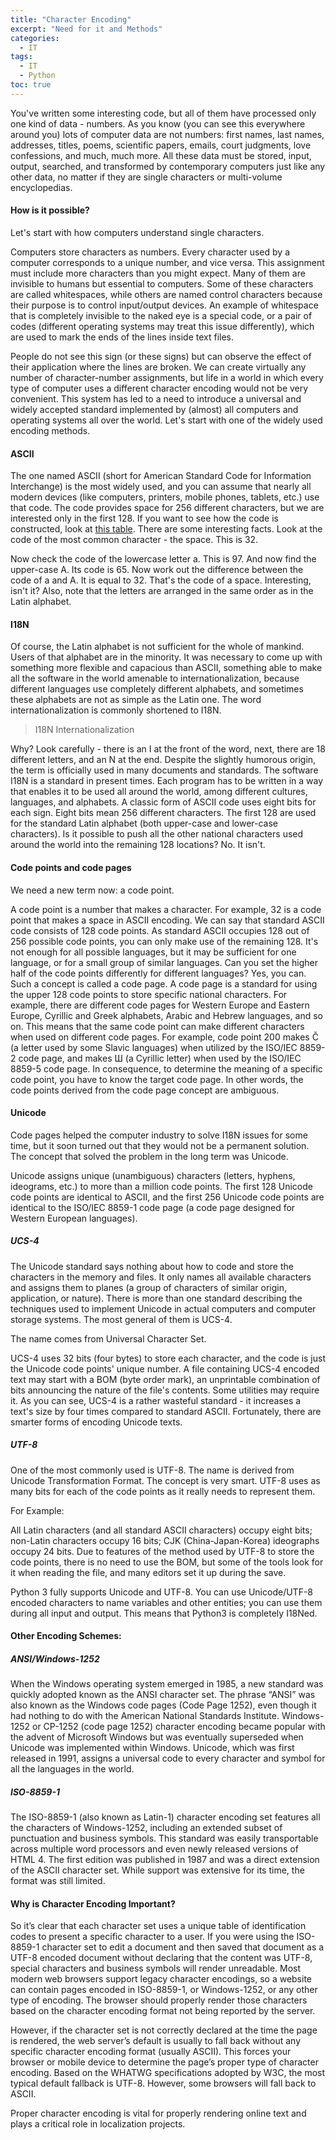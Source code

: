 ```yaml
---
title: "Character Encoding"
excerpt: "Need for it and Methods"
categories:
  - IT
tags:
  - IT
  - Python
toc: true
---
```


You've written some interesting code, but all of them have processed only one kind of data - numbers. As you know (you can see this everywhere around you) lots of computer data are not numbers: first names, last names, addresses, titles, poems, scientific papers, emails, court judgments, love confessions, and much, much more. All these data must be stored, input, output, searched, and transformed by contemporary computers just like any other data, no matter if they are single characters or multi-volume encyclopedias.

#### How is it possible?

Let's start with how computers understand single characters.

Computers store characters as numbers. Every character used by a computer corresponds to a unique number, and vice versa. This assignment must include more characters than you might expect. Many of them are invisible to humans but essential to computers. Some of these characters are called whitespaces, while others are named control characters because their purpose is to control input/output devices. An example of whitespace that is completely invisible to the naked eye is a special code, or a pair of codes (different operating systems may treat this issue differently), which are used to mark the ends of the lines inside text files.

People do not see this sign (or these signs) but can observe the effect of their application where the lines are broken. We can create virtually any number of character-number assignments, but life in a world in which every type of computer uses a different character encoding would not be very convenient. This system has led to a need to introduce a universal and widely accepted standard implemented by (almost) all computers and operating systems all over the world. Let's start with one of the widely used encoding methods.

#### ASCII

The one named ASCII (short for American Standard Code for Information Interchange) is the most widely used, and you can assume that nearly all modern devices (like computers, printers, mobile phones, tablets, etc.) use that code. The code provides space for 256 different characters, but we are interested only in the first 128. If you want to see how the code is constructed, look at [this table](https://www.cs.cmu.edu/~pattis/15-1XX/common/handouts/ascii.html). There are some interesting facts. Look at the code of the most common character - the space. This is 32.

Now check the code of the lowercase letter a. This is 97. And now find the upper-case A. Its code is 65. Now work out the difference between the code of a and A. It is equal to 32. That's the code of a space. Interesting, isn't it? Also, note that the letters are arranged in the same order as in the Latin alphabet.

#### I18N

Of course, the Latin alphabet is not sufficient for the whole of mankind. Users of that alphabet are in the minority. It was necessary to come up with something more flexible and capacious than ASCII, something able to make all the software in the world amenable to internationalization, because different languages use completely different alphabets, and sometimes these alphabets are not as simple as the Latin one.  The word internationalization is commonly shortened to I18N.

> I18N Internationalization

Why? Look carefully - there is an I at the front of the word, next, there are 18 different letters, and an N at the end. Despite the slightly humorous origin, the term is officially used in many documents and standards.
The software I18N is a standard in present times. Each program has to be written in a way that enables it to be used all around the world, among different cultures, languages, and alphabets.
A classic form of ASCII code uses eight bits for each sign. Eight bits mean 256 different characters. The first 128 are used for the standard Latin alphabet (both upper-case and lower-case characters). Is it possible to push all the other national characters used around the world into the remaining 128 locations? No. It isn't.

#### Code points and code pages

We need a new term now: a code point.

A code point is a number that makes a character. For example, 32 is a code point that makes a space in ASCII encoding. We can say that standard ASCII code consists of 128 code points.
As standard ASCII occupies 128 out of 256 possible code points, you can only make use of the remaining 128.  It's not enough for all possible languages, but it may be sufficient for one language, or for a small group of similar languages. Can you set the higher half of the code points differently for different languages? Yes, you can. Such a concept is called a code page.
A code page is a standard for using the upper 128 code points to store specific national characters. For example, there are different code pages for Western Europe and Eastern Europe, Cyrillic and Greek alphabets, Arabic and Hebrew languages, and so on. This means that the same code point can make different characters when used on different code pages.
For example, code point 200 makes Č (a letter used by some Slavic languages) when utilized by the ISO/IEC 8859-2 code page, and makes Ш (a Cyrillic letter) when used by the ISO/IEC 8859-5 code page.
In consequence, to determine the meaning of a specific code point, you have to know the target code page. In other words, the code points derived from the code page concept are ambiguous.

#### Unicode

Code pages helped the computer industry to solve I18N issues for some time, but it soon turned out that they would not be a permanent solution. The concept that solved the problem in the long term was Unicode.

Unicode assigns unique (unambiguous) characters (letters, hyphens, ideograms, etc.) to more than a million code points. The first 128 Unicode code points are identical to ASCII, and the first 256 Unicode code points are identical to the ISO/IEC 8859-1 code page (a code page designed for Western European languages).

##### UCS-4

The Unicode standard says nothing about how to code and store the characters in the memory and files. It only names all available characters and assigns them to planes (a group of characters of similar origin, application, or nature). There is more than one standard describing the techniques used to implement Unicode in actual computers and computer storage systems. The most general of them is UCS-4.

The name comes from Universal Character Set.

UCS-4 uses 32 bits (four bytes) to store each character, and the code is just the Unicode code points' unique number. A file containing UCS-4 encoded text may start with a BOM (byte order mark), an unprintable combination of bits announcing the nature of the file's contents. Some utilities may require it. As you can see, UCS-4 is a rather wasteful standard - it increases a text's size by four times compared to standard ASCII. Fortunately, there are smarter forms of encoding Unicode texts.

##### UTF-8

One of the most commonly used is UTF-8. The name is derived from Unicode Transformation Format. The concept is very smart. UTF-8 uses as many bits for each of the code points as it really needs to represent them.

For Example:

All Latin characters (and all standard ASCII characters) occupy eight bits; non-Latin characters occupy 16 bits; CJK (China-Japan-Korea) ideographs occupy 24 bits.
Due to features of the method used by UTF-8 to store the code points, there is no need to use the BOM, but some of the tools look for it when reading the file, and many editors set it up during the save.

Python 3 fully supports Unicode and UTF-8. You can use Unicode/UTF-8 encoded characters to name variables and other entities; you can use them during all input and output. This means that Python3 is completely I18Ned.

#### Other Encoding Schemes:

#####  ANSI/Windows-1252

When the Windows operating system emerged in 1985, a new standard was quickly adopted known as the ANSI character set. The phrase “ANSI” was also known as the Windows code pages (Code Page 1252), even though it had nothing to do with the American National Standards Institute. Windows-1252 or CP-1252 (code page 1252) character encoding became popular with the advent of Microsoft Windows but was eventually superseded when Unicode was implemented within Windows. Unicode, which was first released in 1991, assigns a universal code to every character and symbol for all the languages in the world.

##### ISO-8859-1

The ISO-8859-1 (also known as Latin-1) character encoding set features all the characters of Windows-1252, including an extended subset of punctuation and business symbols. This standard was easily transportable across multiple word processors and even newly released versions of HTML 4. The first edition was published in 1987 and was a direct extension of the ASCII character set. While support was extensive for its time, the format was still limited.

#### Why is Character Encoding Important?

So it’s clear that each character set uses a unique table of identification codes to present a specific character to a user. If you were using the ISO-8859-1 character set to edit a document and then saved that document as a UTF-8 encoded document without declaring that the content was UTF-8, special characters and business symbols will render unreadable. Most modern web browsers support legacy character encodings, so a website can contain pages encoded in ISO-8859-1, or Windows-1252, or any other type of encoding. The browser should properly render those characters based on the character encoding format not being reported by the server.

However, if the character set is not correctly declared at the time the page is rendered, the web server’s default is usually to fall back without any specific character encoding format (usually ASCII).
This forces your browser or mobile device to determine the page’s proper type of character encoding. Based on the WHATWG specifications adopted by W3C, the most typical default fallback is UTF-8. However, some browsers will fall back to ASCII.

Proper character encoding is vital for properly rendering online text and plays a critical role in localization projects.
